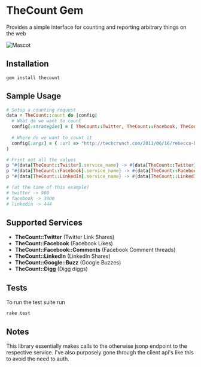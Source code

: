 TheCount Gem
====================
Provides a simple interface for counting and reporting arbitrary things on the web

![Mascot](https://p.twimg.com/ASWtZF0CEAI90G-.png)

Installation
-------------------
    gem install thecount
    
Sample Usage
-------------------

``` rb
# Setup a counting request
data = TheCount::count do |config|
  # What do we want to count
  config[:strategies] = [ TheCount::Twitter, TheCount::Facebook, TheCount::LinkedIn ]
  
  # Where do we want to count it
  config[:args] = { :url => "http://techcrunch.com/2011/06/16/rebecca-black-friday-video-no-longer-available-on-youtube/" }
)

# Print out all the values
p "#{data[TheCount::Twitter].service_name} -> #{data[TheCount::Twitter].value}"
p "#{data[TheCount::Facebook].service_name} -> #{data[TheCount::Facebook].value}"
p "#{data[TheCount::LinkedIn].service_name} -> #{data[TheCount::LinkedIn].value}"

# (at the time of this example)
# twitter -> 900
# facebook -> 3000
# linkedin -> 444
```

Supported Services
-------------------
  - **TheCount::Twitter** (Twitter Link Shares)
  - **TheCount::Facebook** (Facebook Likes)
  - **TheCount::Facebook::Comments** (Facebook Comment threads)
  - **TheCount::LinkedIn** (LinkedIn Shares)
  - **TheCount::Google::Buzz** (Google Buzzes)
  - **TheCount::Digg** (Digg diggs)

Tests
-------------------
To run the test suite run

    rake test

Notes
-------------------
This library essentially makes calls to the otherwise jsonp endpoint to the respective service. I've also purposely gone through the client api's like this to avoid the need to auth.